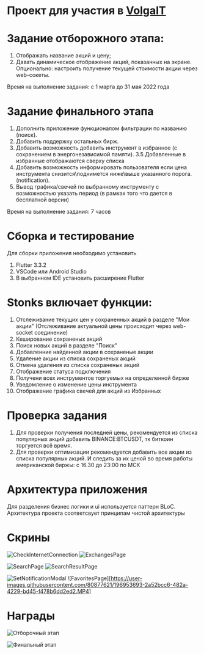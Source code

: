 # Проект для участия в [VolgaIT](https://volga-it.org/)

# Задание отборожного этапа:

1. Отображать название акций и цену;
2. Давать динамическое отображение акций, показанных на экране. Опционально: настроить получение текущей стоимости акции через web-сокеты.

Время на выполнение задания: c 1 марта до 31 мая 2022 года

# Задание финального этапа

1. Дополнить приложение функционалом фильтрации по названию (поиск).
2. Добавить поддержку остальных бирж.
3. Добавить возможность добавить инструмент в избранное (с сохранением в энергонезависимой памяти).
   3.5 Добавленные в избранные отображаются сверху списка
4. Добавить возможность информировать пользователя если цена инструмента снизится\поднимется ниже\выше указанного порога. (notification).
5. Вывод графика/свечей по выбранному инструменту с возможностью указать период (в рамках того что дается в бесплатной версии)

Время на выполнение задания: 7 часов

# Сборка и тестирование

Для сборки приложения необходимо установить

1. Flutter 3.3.2
2. VSCode или Android Studio
3. В выбранном IDE установить расширение Flutter

# Stonks включает функции:

1. Отслеживание текущих цен у сохраненных акций в разделе "Мои акции" (Отслеживание актуальной цены происходит через web-socket соединение)
2. Кеширование сохраненых акций
3. Поиск новых акций в разделе "Поиск"
4. Добавленние найденной акции в сохраненые акции
5. Удаление акции из списка сохраненых акций
6. Отмена удаления из списка сохраненых акций
7. Отображение статуса подключения
8. Получени всех инструментов торгуемых на определенной бирже
9. Уведомление о изменение цены инструмента
10. Отображение графика свечей для акций из Избранных

# Проверка задания

1. Для проверки получения последней цены, рекомендуется из списка популярных акций добавить BINANCE:BTCUSDT,
   тк биткоин торгуется всё время.
2. Для проверки оптимизации рекомендуется добавить все акции из списка популярных акций.
   И следить за их ценой во время работы американской биржы: с 16.30 до 23:00 по МСК
   
# Архитектура приложения

Для разделения бизнес логики и ui используется паттерн BLoC.
Архитектура проекта соответсвует принципам чистой архитектуры

# Скрины

![CheckInternetConnection](https://user-images.githubusercontent.com/80877621/196949154-83df4da9-f0ee-4b7d-ae34-5c6ecae4fece.png)
![ExchangesPage](https://user-images.githubusercontent.com/80877621/196949159-73fc2905-ddcb-4aee-b772-af64cc520a27.png)

![SearchPage](https://user-images.githubusercontent.com/80877621/196949166-6379894e-5415-47e8-99ad-b352fb73bf0c.png)
![SearchResultPage](https://user-images.githubusercontent.com/80877621/196949168-7096d777-e1bd-4445-bac3-e39c679d9283.png)

![SetNotificationModal](https://user-images.githubusercontent.com/80877621/196949170-fa8232b9-718c-41e2-a8f4-7984a218ab3c.png)
![FavoritesPage][https://user-images.githubusercontent.com/80877621/196953693-2a52bcc6-482a-4229-bd45-f478b6dd2ed2.MP4]


# Награды

![Отборочный этап](https://user-images.githubusercontent.com/80877621/196950892-cd64e130-53e8-4d00-8545-836a32d7f0f1.png)

![Финальный этап](https://user-images.githubusercontent.com/80877621/196950914-40daaf21-820f-42dc-a6a8-7865441d31af.png)

